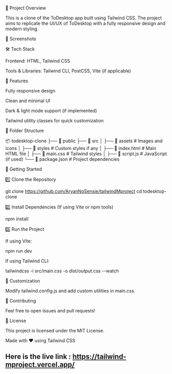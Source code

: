 🚀 Project Overview

This is a clone of the ToDesktop app built using Tailwind CSS. The project aims to replicate the UI/UX of ToDesktop with a fully responsive design and modern styling.

📸 Screenshots



🛠️ Tech Stack

Frontend: HTML, Tailwind CSS

Tools & Libraries: Tailwind CLI, PostCSS, Vite (if applicable)

🎯 Features

Fully responsive design

Clean and minimal UI

Dark & light mode support (if implemented)

Tailwind utility classes for quick customization

📂 Folder Structure

📦 todesktop-clone
├── 📁 public
├── 📁 src
│   ├── 📁 assets  # Images and icons
│   ├── 📁 styles  # Custom styles if any
│   ├── 📄 index.html  # Main HTML file
│   ├── 📄 main.css  # Tailwind styles
│   ├── 📄 script.js  # JavaScript (if used)
└── 📄 package.json  # Project dependencies

🚀 Getting Started

1️⃣ Clone the Repository

git clone https://github.com/AryanNoSensie/tailwindMproject
cd todesktop-clone

2️⃣ Install Dependencies (If using Vite or npm tools)

npm install

3️⃣ Run the Project

If using Vite:

npm run dev

If using Tailwind CLI:

tailwindcss -i src/main.css -o dist/output.css --watch

🎨 Customization

Modify tailwind.config.js and add custom utilities in main.css.

🤝 Contributing

Feel free to open issues and pull requests!

📜 License

This project is licensed under the MIT License.

Made with ❤️ using Tailwind CSS

## Here is the live link : https://tailwind-mproject.vercel.app/
